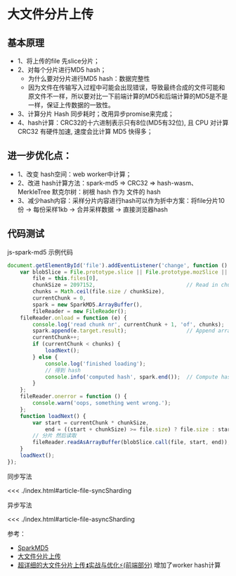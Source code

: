 # 大文件分片上传
## 基本原理
- 1、将上传的file 先slice分片；
- 2、对每个分片进行MD5 hash；
  - 为什么要对分片进行MD5 hash：数据完整性
  - 因为文件在传输写入过程中可能会出现错误，导致最终合成的文件可能和原文件不一样，所以要对比一下前端计算的MD5和后端计算的MD5是不是一样，保证上传数据的一致性。
- 3、计算分片 Hash 同步耗时；改用异步promise来完成；
- 4、hash计算：CRC32的十六进制表示只有8位(MD5有32位), 且 CPU 对计算 CRC32 有硬件加速, 速度会比计算 MD5 快得多；
## 进一步优化点：
- 1、改变 hash空间：web worker中计算；
- 2、改进 hash计算方法：spark-md5 => CRC32 => hash-wasm、MerkleTree 默克尔树：树根 hash 作为 文件的 hash
- 3、减少hash内容：采样分片内容进行hash可以作为折中方案：将file分片10份 -> 每份采样1kb -> 合并采样数据 -> 直接浏览器hash
## 代码测试
js-spark-md5 示例代码
```js
document.getElementById('file').addEventListener('change', function () {
    var blobSlice = File.prototype.slice || File.prototype.mozSlice || File.prototype.webkitSlice,
        file = this.files[0],
        chunkSize = 2097152,                             // Read in chunks of 2MB
        chunks = Math.ceil(file.size / chunkSize),
        currentChunk = 0,
        spark = new SparkMD5.ArrayBuffer(),
        fileReader = new FileReader();
    fileReader.onload = function (e) {
        console.log('read chunk nr', currentChunk + 1, 'of', chunks);
        spark.append(e.target.result);                   // Append array buffer
        currentChunk++;
        if (currentChunk < chunks) {
            loadNext();
        } else {
            console.log('finished loading');
            // 得到 hash
            console.info('computed hash', spark.end());  // Compute hash
        }
    };
    fileReader.onerror = function () {
        console.warn('oops, something went wrong.');
    };
    function loadNext() {
        var start = currentChunk * chunkSize,
            end = ((start + chunkSize) >= file.size) ? file.size : start + chunkSize;
        // 分片 然后读取
        fileReader.readAsArrayBuffer(blobSlice.call(file, start, end));
    }
    loadNext();
});
```
同步写法

<<< ./index.html#article-file-syncSharding

异步写法

<<< ./index.html#article-file-asyncSharding

参考：
- [SparkMD5](https://github.com/satazor/js-spark-md5)
- [大文件分片上传](https://www.brandhuang.com/article/1736061378620)
- [超详细的大文件分片上传⏫实战与优化⚡(前端部分)](https://juejin.cn/post/7353106546827624463?searchId=20250208112448BC0C65E591ACA66E6702) 增加了worker hash计算

